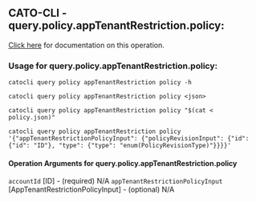 
## CATO-CLI - query.policy.appTenantRestriction.policy:
[Click here](https://api.catonetworks.com/documentation/#query-policy) for documentation on this operation.

### Usage for query.policy.appTenantRestriction.policy:

`catocli query policy appTenantRestriction policy -h`

`catocli query policy appTenantRestriction policy <json>`

`catocli query policy appTenantRestriction policy "$(cat < policy.json)"`

`catocli query policy appTenantRestriction policy '{"appTenantRestrictionPolicyInput": {"policyRevisionInput": {"id": {"id": "ID"}, "type": {"type": "enum(PolicyRevisionType)"}}}}'`

#### Operation Arguments for query.policy.appTenantRestriction.policy ####
`accountId` [ID] - (required) N/A 
`appTenantRestrictionPolicyInput` [AppTenantRestrictionPolicyInput] - (optional) N/A 
